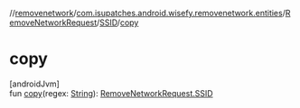 //[removenetwork](../../../../index.md)/[com.isupatches.android.wisefy.removenetwork.entities](../../index.md)/[RemoveNetworkRequest](../index.md)/[SSID](index.md)/[copy](copy.md)

# copy

[androidJvm]\
fun [copy](copy.md)(regex: [String](https://kotlinlang.org/api/latest/jvm/stdlib/kotlin/-string/index.html)): [RemoveNetworkRequest.SSID](index.md)
